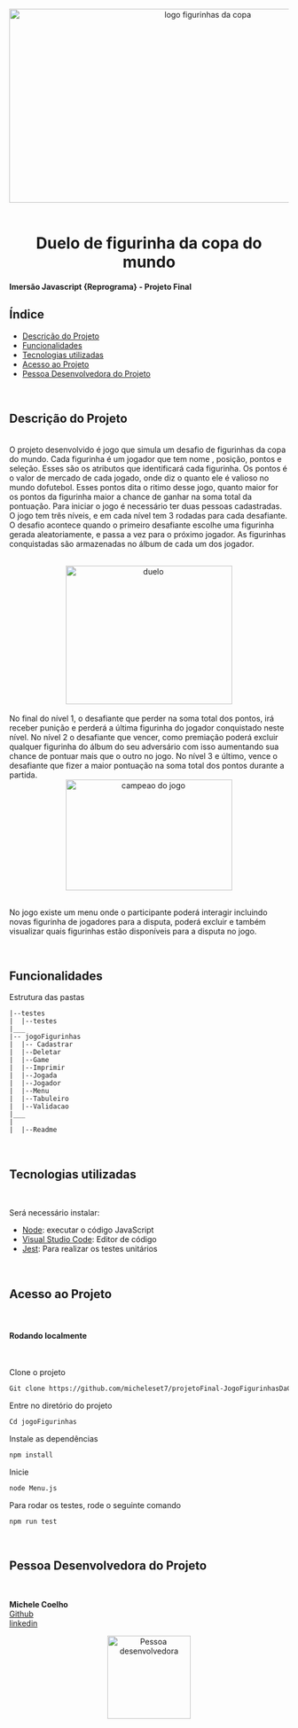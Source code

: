 
<br/>
<div align="center">
  <img width="700" height="350" src="https://user-images.githubusercontent.com/60739164/206579460-0eb62dbe-877d-4650-b303-b97d6682cb80.png" alt="logo figurinhas da copa" />
</div>
<br/>

 <h1 align="center">Duelo de figurinha da copa do mundo </h1>

**Imersão Javascript {Reprograma} - Projeto Final**


## Índice

* [Descrição do Projeto](#descrição-do-projeto)
* [Funcionalidades ](#funcionalidades)
* [Tecnologias utilizadas](#tecnologias-utilizadas)
* [Acesso ao Projeto](#acesso-ao-projeto)
* [Pessoa Desenvolvedora do Projeto](#pessoa-desenvolvedora-do-projeto)

<br/>

## Descrição do Projeto

<br/> O projeto desenvolvido é jogo que simula um desafio de figurinhas da copa do mundo. Cada figurinha é um jogador que tem nome , posição, pontos e seleção. Esses são os atributos que identificará cada figurinha. Os pontos é o valor de mercado de cada jogado, onde diz o quanto ele é valioso no mundo dofutebol. Esses pontos dita o ritimo desse jogo, quanto maior for os pontos da figurinha maior a chance de ganhar na soma total da pontuação.
 Para iniciar o jogo é necessário ter duas pessoas cadastradas. O jogo tem três níveis, e em cada nível tem 3 rodadas para cada desafiante.
O desafio acontece quando o primeiro desafiante escolhe uma figurinha gerada aleatoriamente, e passa a vez para o próximo jogador. As figurinhas conquistadas são armazenadas no álbum de cada um dos jogador.
<br/>
<br/>

<div align="center">
  <img width="300" height="250" src="https://user-images.githubusercontent.com/60739164/206578326-58661d6e-c8f1-4716-b26b-abe279b7f6bc.jpg" alt="duelo"/>
</div><br/>
No final do nível 1, o desafiante que perder na soma total dos pontos, irá receber punição e perderá a última figurinha do jogador conquistado neste nível. 
No nível 2 o desafiante que vencer, como premiação poderá excluir qualquer figurinha do álbum do seu adversário com isso aumentando sua chance de pontuar mais que o outro no jogo. 
No nível 3 e último, vence o desafiante que fizer a maior pontuação na soma total dos pontos durante a partida.

<br/>

<div align="center">
  <img width="300" height="200" src="https://user-images.githubusercontent.com/60739164/206578654-0e4a1b2a-93d6-41a2-9c1d-fc308b0bebb6.gif" alt="campeao do jogo"/></div >

<br/>

  No jogo existe um menu onde o participante poderá interagir incluindo novas figurinha de jogadores para a disputa, poderá excluir e também visualizar quais figurinhas estão disponíveis para a disputa no jogo. 

<br/>

## Funcionalidades 

Estrutura das pastas

```
|--testes
|  |--testes
|___ 
|-- jogoFigurinhas
|  |-- Cadastrar
|  |--Deletar
|  |--Game
|  |--Imprimir
|  |--Jogada
|  |--Jogador
|  |--Menu
|  |--Tabuleiro
|  |--Validacao
|___
|
|  |--Readme
```

<br/>

 ## Tecnologias utilizadas
 <br/>

 Será necessário instalar:

 - [Node]("https://docs.npmjs.com/downloading-and-installing-node-js-and-npm"):  executar o código JavaScript 
 - [Visual Studio Code]("https://code.visualstudio.com/download"): Editor de código 
 - [Jest]("https://jestjs.io/docs/getting-started"): Para realizar os testes unitários

<br/>

 ## Acesso ao Projeto
 <br/>

#### **Rodando localmente**
<br/>
 
Clone o projeto
``` bash
Git clone https://github.com/micheleset7/projetoFinal-JogoFigurinhasDaCopa.git
```
Entre no diretório do projeto
``` bash
Cd jogoFigurinhas
```
Instale as dependências
``` bash
npm install
```
Inicie 
``` bash
node Menu.js
```
Para rodar os testes, rode o seguinte comando
```
npm run test
```
<br/>

## Pessoa Desenvolvedora do Projeto
<br/>

**Michele Coelho** <br/> 
[Github](https://github.com/micheleset7) <br/>
[linkedin](https://www.linkedin.com/in/michele-coelho-5017aa79/)  
 
  <div align="center">
  <img width="150" height="150" src="https://media.licdn.com/dms/image/C5603AQGL8fqXK7Itzw/profile-displayphoto-shrink_800_800/0/1608240689454?e=1675900800&v=beta&t=9LQ-IdfJAmKr_NUGlSwaZ_O2g7j9Xa7nFGZ3aIabAdI" alt="Pessoa desenvolvedora"/>
</div>

